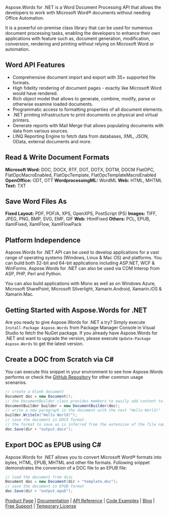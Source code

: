 Aspose.Words for .NET is a Word Document Processing API that allows the developers to work with Microsoft Word® documents without needing Office Automation. 

It is a powerful on-premise class library that can be used for numerous document processing tasks, enabling the developers to enhance their own applications with feature such as, document generation, modification, conversion, rendering and printing without relying on Microsoft Word or automation.

## Word API Features
- Comprehensive document import and export with 35+ supported file formats.
- High fidelity rendering of document pages - exactly like Microsoft Word would have rendered.
- Rich object model that allows to generate, combine, modify, parse or otherwise examine loaded documents.
- Programmatic access to formatting properties of all document elements.
- .NET printing infrastructure to print documents on physical and virtual printers.
- Generate reports with Mail Merge that allows populating documents with data from various sources.
- LINQ Reporting Engine to fetch data from databases, XML, JSON, OData, external documents and more.

## Read & Write Document Formats
**Microsoft Word:** DOC, DOCX, RTF, DOT, DOTX, DOTM, DOCM FlatOPC, FlatOpcMacroEnabled, FlatOpcTemplate, FlatOpcTemplateMacroEnabled
**OpenOffice:** ODT, OTT
**WordprocessingML:** WordML
**Web:** HTML, MHTML
**Text:** TXT

## Save Word Files As
**Fixed Layout:** PDF, PDF/A, XPS, OpenXPS, PostScript (PS)
**Images:** TIFF, JPEG, PNG, BMP, SVG, EMF, GIF
**Web:** HtmlFixed
**Others:** PCL, EPUB, XamlFixed, XamlFlow, XamlFlowPack

## Platform Independence
Aspose.Words for .NET API can be used to develop applications for a vast range of operating systems (Windows, Linux & Mac OS) and platforms. You can build both 32-bit and 64-bit applications including ASP.NET, WCF & WinForms. Aspose.Words for .NET can also be used via COM Interop from ASP, PHP, Perl and Python. 

You can also build applications with Mono as well as on Windows Azure, Microsoft SharePoint, Microsoft Silverlight, Xamarin.Android, Xamarin.iOS & Xamarin.Mac.

## Getting Started with Aspose.Words for .NET
Are you ready to give Aspose.Words for .NET a try? Simply execute `Install-Package Aspose.Words` from Package Manager Console in Visual Studio to fetch the NuGet package. If you already have Aspose.Words for .NET and want to upgrade the version, please execute `Update-Package Aspose.Words` to get the latest version.

## Create a DOC from Scratch via C#
You can execute this snippet in your environment to see how Aspose.Words performs or check the [GitHub Repository](https://github.com/aspose-words/Aspose.Words-for-.NET) for other common usage scenarios.

```csharp
// create a blank document
Document doc = new Document();
// the DocumentBuilder class provides members to easily add content to a document
DocumentBuilder builder = new DocumentBuilder(doc);
// write a new paragraph in the document with the text "Hello World!"
builder.Writeln("Hello World!");
// save the document in DOCX format. 
// the format to save as is inferred from the extension of the file name.
doc.Save(dir + "output.docx");
```

## Export DOC as EPUB using C#
Aspose.Words for .NET allows you to convert Microsoft Word® formats into bytes, HTML, EPUB, MHTML and other file formats. Following snippet demonstrates the conversion of a DOC file to an EPUB file:

```csharp
// load the document from disc
Document doc = new Document(dir + "template.doc");
// save the document in EPUB format
doc.Save(dir + "output.epub");
```

[Product Page](https://products.aspose.com/words/net) | [Documentation](https://docs.aspose.com/display/wordsnet/Home) | [API Reference](https://apireference.aspose.com/net/words) | [Code Examples](https://github.com/aspose-words/Aspose.Words-for-.NET) | [Blog](https://blog.aspose.com/category/words/) | [Free Support](https://forum.aspose.com/c/words) | [Temporary License](https://purchase.aspose.com/temporary-license)